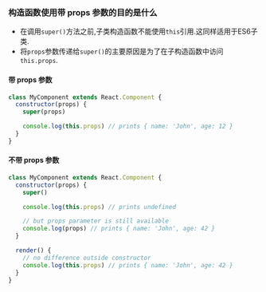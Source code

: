 ### 构造函数使用带 props 参数的目的是什么
- 在调用`super()`方法之前,子类构造函数不能使用`this`引用.这同样适用于ES6子类.
- 将`props`参数传递给`super()`的主要原因是为了在子构造函数中访问`this.props`.

#### 带 props 参数
```js
class MyComponent extends React.Component {
  constructor(props) {
    super(props)

    console.log(this.props) // prints { name: 'John', age: 12 }
  }
}
```

#### 不带 props 参数
```js
class MyComponent extends React.Component {
  constructor(props) {
    super()

    console.log(this.props) // prints undefined

    // but props parameter is still available
    console.log(props) // prints { name: 'John', age: 42 }
  }

  render() {
    // no difference outside constructor
    console.log(this.props) // prints { name: 'John', age: 42 }
  }
}
```

